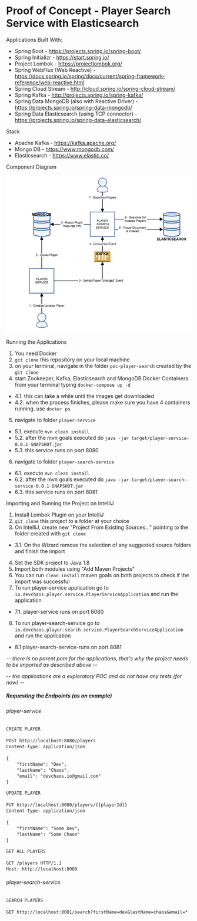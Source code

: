 # Proof of Concept - Player Search Service with Elasticsearch

Applications Built With:
- Spring Boot - https://projects.spring.io/spring-boot/
- Spring Initializr -  https://start.spring.io/
- Project Lombok - https://projectlombok.org/
- Spring WebFlux (Web Reactive) - https://docs.spring.io/spring/docs/current/spring-framework-reference/web-reactive.html
- Spring Cloud Stream - http://cloud.spring.io/spring-cloud-stream/
- Spring Kafka - http://projects.spring.io/spring-kafka/
- Spring Data MongoDB (also with Reactive Driver) - https://projects.spring.io/spring-data-mongodb/
- Spring Data Elasticsearch (using TCP connector) - https://projects.spring.io/spring-data-elasticsearch/

Stack
- Apache Kafka - https://kafka.apache.org/
- Mongo DB - https://www.mongodb.com/
- Elasticsearch - https://www.elastic.co/

Component Diagram

![Component Diagram](https://raw.githubusercontent.com/devchaos/poc-player-search/master/images/POC_Player_Search.png)

Running the Applications
1. You need Docker
2. `git clone` this repository on your local machine
3. on your terminal, navigate in the folder `poc-player-search` created by the `git clone`
4. start Zookeeper, Kafka, Elasticsearch and MongoDB Docker Containers from your terminal typing `docker-compose up -d`
- 4.1. this can take a while until the images get downloaded
- 4.2. when the process finishes, please make sure you have 4 containers running. use `docker ps`
5. navigate to folder `player-service`
- 5.1. execute `mvn clean install`
- 5.2. after the mvn goals executed do `java -jar target/player-service-0.0.1-SNAPSHOT.jar`
- 5.3. this service runs on port 8080
6. navigate to folder `player-search-service`
- 6.1. execute `mvn clean install`
- 6.2. after the mvn goals executed do `java -jar target/player-search-service-0.0.1-SNAPSHOT.jar`
- 6.3. this service runs on port 8081

Importing and Running the Project on IntelliJ
1. Install Lombok Plugin on your IntelliJ
2. `git clone` this project to a folder at your choice
3. On IntelliJ, create new "Project From Existing Sources..." pointing to the folder created with `git clone`
- 3.1. On the Wizard remove the selection of any suggested source folders and finish the import
4. Set the SDK project to Java 1.8
5. Import both modules using "Add Maven Projects"
6. You can run `clean install` maven goals on both projects to check if the import was successful
7. To run player-service application go to `io.devchaos.player.service.PlayerServiceApplication` and run the application
- 7.1. player-service runs on port 8080
8. To run player-search-service go to `io.devchaos.player.search.service.PlayerSearchServiceApplication` and run the application
- 8.1 player-search-service-runs on port 8081

_-- there is no parent pom for the applications, that's why the project needs to be imported as described above --_ 

_-- the applications are a exploratory POC and do not have any tests (for now) --_

##### Requesting the Endpoints (as an example)

###### player-service

```
CREATE PLAYER

POST http://localhost:8080/players
Content-Type: application/json

{
	"firstName": "Dev",
	"lastName": "Chaos",
	"email": "devchaos.io@gmail.com"
}
```
```
UPDATE PLAYER

PUT http://localhost:8080/players/{{playerId}}
Content-Type: application/json

{
	"firstName": "Some Dev",
	"lastName": "Some Chaos"
}
```

```
GET ALL PLAYERS

GET /players HTTP/1.1
Host: http://localhost:8080

```

###### player-search-service

```
SEARCH PLAYERS

GET http://localhost:8081/search?firstName=dev&lastName=chaos&email=*
```